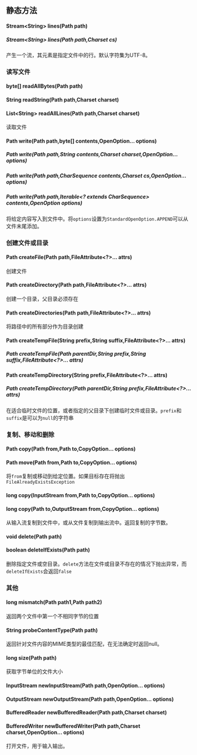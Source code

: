 ## 静态方法
#### Stream\<String> lines(Path path)
##### Stream\<String> lines(Path path,Charset cs)
产生一个流，其元素是指定文件中的行。默认字符集为UTF-8。
### 读写文件
#### byte\[] readAllBytes(Path path)
#### String readString(Path path,Charset charset)
#### List\<String> readAllLines(Path path,Charset charset)
读取文件
#### Path write(Path path,byte\[] contents,OpenOption... options)
##### Path write(Path path,String contents,Charset charset,OpenOption... options)
##### Path write(Path path,CharSequence contents,Charset cs,OpenOption... options)
##### Path write(Path path,Iterable\<? extends CharSequence> contents,OpenOption options)
将给定内容写入到文件中。将`options`设置为`StandardOpenOption.APPEND`可以从文件末尾添加。

### 创建文件或目录
#### Path createFile(Path path,FileAttribute\<?>... attrs)
创建文件
#### Path createDirectory(Path path,FileAttribute\<?>... attrs)
创建一个目录，父目录必须存在
#### Path createDirectories(Path path,FileAttribute\<?>... attrs)
将路径中的所有部分作为目录创建
#### Path createTempFile(String prefix,String suffix,FileAttribute\<?>... attrs)
##### Path createTempFile(Path parentDir,String prefix,String suffix,FileAttribute\<?>... attrs)
#### Path createTempDirectory(String prefix,FileAttribute\<?>... attrs)
##### Path createTempDirectory(Path parentDir,String prefix,FileAttribute\<?>... attrs)
在适合临时文件的位置，或者指定的父目录下创建临时文件或目录。`prefix`和`suffix`是可以为`null`的字符串
### 复制、移动和删除
#### Path copy(Path from,Path to,CopyOption... options)
#### Path move(Path from,Path to,CopyOption... options)
将`from`复制或移动到给定位置。如果目标存在将抛出`FileAlreadyExistsException`
#### long copy(InputStream from,Path to,CopyOption... options)
#### long copy(Path to,OutputStream from,CopyOption... options)
从输入流复制到文件中，或从文件复制到输出流中。返回复制的字节数。
#### void delete(Path path)
#### boolean deleteIfExists(Path path)
删除指定文件或空目录。`delete`方法在文件或目录不存在的情况下抛出异常，而`deleteIfExists`会返回`false`

### 其他
#### long mismatch(Path path1,Path path2)
返回两个文件中第一个不相同字节的位置
#### String probeContentType(Path path)
返回针对文件内容的MIME类型的最佳匹配，在无法确定时返回null。
#### long size(Path path)
获取字节单位的文件大小

#### InputStream newInputStream(Path path,OpenOption... options)
#### OutputStream newOutputStream(Path path,OpenOption... options)
#### BufferedReader newBufferedReader(Path path,Charset charset)
#### BufferedWriter newBufferedWriter(Path path,Charset charset,OpenOption... options)
打开文件，用于输入输出。